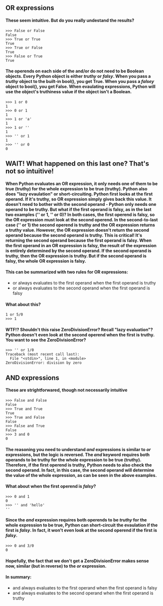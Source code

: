 ## OR expressions

#### These seem intuitive.  But do you really undestand the results?
```
>>> False or False
False
>>> True or True
True
>>> True or False
True
>>> False or True
True
```

#### The operends on each side of the and/or do not need to be Boolean objects. Every Python object is either *truthy* or *falsy*. When you pass a *truthy* object to the built-in bool(), you get True. When you pass a *falsey* object to bool(), you get False. When evaulating expressions, Python will use the object's truthiness value if the object isn't a Boolean.
```
>>> 1 or 0
1
>>> 0 or 1
1
>>> 1 or 'a'
1
>>> 1 or ''
1
>>> '' or 1
1
>>> '' or 0
0
```
## WAIT! What happened on this last one?  That's not so intuitive!
#### When Python evaluates an OR expression, it only needs one of them to be true (truthy) for the whole expression to be true (truthy). Python also does "lazy evaulation" or short-circuiting. Python first looks at the first operand. If it's truthy, so OR expression simply gives back this value. It doesn't need to bother with the second operand - Python only needs one operand to be truthy. But what if the first operand is falsy, as in the last two examples ('' or 1, '' or 0)?  In both cases, the first operend is falsy, so the OR expression must look at the second operend. In the second-to-last case ('' or 1) the second operend is truthy and the OR expression returns a truthy value. However, the OR expression doesn't return the second operand because the second operand is truthy. This is critical! It's returning the second operand because the first operand is falsy. When the first operand in an OR expression is falsy, the result of the expression is entirely determined by the second operand. If the second operand is truthy, then the OR expression is truthy. But if the second operand is falsy, the whole OR expression is falsy.

#### This can be summarized with two rules for OR expressions:
* or always evaluates to the first operand when the first operand is truthy
* or always evaluates to the second operand when the first operand is falsy

#### What about this?
```
1 or 5/0
>>> 1
```

#### WTF!?  Shouldn't this raise ZeroDivisionError?  Recall "lazy evaluation"?   Python doesn't even look at the second operend when the first is truthy.  You want to see the ZeroDivisionError?
```
>>> '' or 1/0
Traceback (most recent call last):
  File "<stdin>", line 1, in <module>
ZeroDivisionError: division by zero
```

## AND expressions



#### These are strightforwared, though not necessarily intuitive
```
>>> False and False
False
>>> True and True
True
>>> True and False
False
>>> False and True
False
>>> 3 and 0
0
```

#### The reasoning you need to understand *and* expressions is similar to *or* expressions, but the logic is reversed. The *and* keyword requires both operands to be truthy for the whole expression to be true (truthy). Therefore, if the first operend is truthy, Python needs to also check the second operand. In fact, in this case, the second operand will determine the value of the whole expression, as can be seen in the above examples.

#### What about when the first operend is *falsy*?  
```
>>> 0 and 1
0
>>> '' and 'hello'
''
```
#### Since the *and* expression requires both operends to be *truthy* for the whole expression to be true, Python can short-circuit the evaulation if the first is *falsy*.  In fact, it won't even look at the second operend if the first is *falsy*.
```
>>> 0 and 3/0
0
```

#### Hopefully, the fact that we don't get a ZeroDivisionError makes sense now, similar (but in reverse) to the *or* expression.

#### In summary:
* and always evaluates to the first operand when the first operand is falsy
* and always evaluates to the second operand when the first operand is truthy









